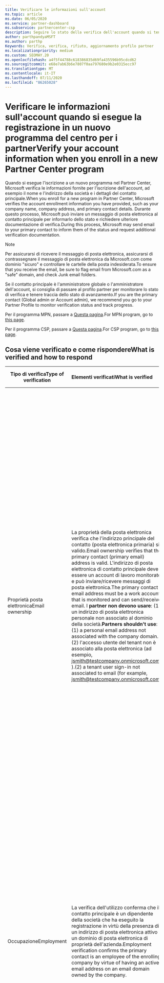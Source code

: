 ```yaml
---
title: Verificare le informazioni sull'account
ms.topic: article
ms.date: 06/05/2020
ms.service: partner-dashboard
ms.subservice: partnercenter-csp
description: Seguire lo stato della verifica dell'account quando si tenta di eseguire la registrazione in un nuovo programma per i partner Center. Informazioni su come fornire informazioni aggiuntive, se necessario.
author: parthpandyaMSFT
ms.author: parthp
Keywords: Verifica, verifica, rifiuto, aggiornamento profilo partner
ms.localizationpriority: medium
ms.custom: SEOMAY.20
ms.openlocfilehash: a4f5f44788c618386835d69fa435596b95cdcd62
ms.sourcegitcommit: e68e7ab63b6e7807f0aa797680e9b2e0315ecc97
ms.translationtype: MT
ms.contentlocale: it-IT
ms.lasthandoff: 07/11/2020
ms.locfileid: "86265028"
---
```

# <a name="verify-your-account-information-when-you-enroll-in-a-new-partner-center-program"></a><span data-ttu-id="07d5a-105">Verificare le informazioni sull'account quando si esegue la registrazione in un nuovo programma del centro per i partner</span><span class="sxs-lookup"><span data-stu-id="07d5a-105">Verify your account information when you enroll in a new Partner Center program</span></span>

<span data-ttu-id="07d5a-106">Quando si esegue l'iscrizione a un nuovo programma nel Partner Center, Microsoft verifica le informazioni fornite per l'iscrizione dell'account, ad esempio il nome e l'indirizzo della società e i dettagli del contatto principale.</span><span class="sxs-lookup"><span data-stu-id="07d5a-106">When you enroll for a new program in Partner Center, Microsoft verifies the account enrollment information you have provided, such as your company name, company address, and primary contact details.</span></span> <span data-ttu-id="07d5a-107">Durante questo processo, Microsoft può inviare un messaggio di posta elettronica al contatto principale per informarlo dello stato e richiedere ulteriore documentazione di verifica.</span><span class="sxs-lookup"><span data-stu-id="07d5a-107">During this process, Microsoft may send email to your primary contact to inform them of the status and request additional verification documentation.</span></span>

>[!NOTE]
><span data-ttu-id="07d5a-108">Per assicurarsi di ricevere il messaggio di posta elettronica, assicurarsi di contrassegnare il messaggio di posta elettronica da Microsoft.com come dominio "sicuro" e controllare le cartelle della posta indesiderata.</span><span class="sxs-lookup"><span data-stu-id="07d5a-108">To ensure that you receive the email, be sure to flag email from Microsoft.com as a "safe" domain, and check Junk email folders.</span></span>

<span data-ttu-id="07d5a-109">Se il contatto principale è l'amministratore globale o l'amministratore dell'account, si consiglia di passare al profilo partner per monitorare lo stato di verifica e tenere traccia dello stato di avanzamento.</span><span class="sxs-lookup"><span data-stu-id="07d5a-109">If you are the primary contact (Global admin or Account admin), we recommend you go to your Partner Profile to monitor verification status and track progress.</span></span>

<span data-ttu-id="07d5a-110">Per il programma MPN, passare a [Questa pagina](https://partner.microsoft.com/pcv/accountsettings/connectedpartnerprofile).</span><span class="sxs-lookup"><span data-stu-id="07d5a-110">For MPN program, go to [this page](https://partner.microsoft.com/pcv/accountsettings/connectedpartnerprofile).</span></span>

<span data-ttu-id="07d5a-111">Per il programma CSP, passare a [Questa pagina](https://partner.microsoft.com/pcv/accountsettings/partnerprofile).</span><span class="sxs-lookup"><span data-stu-id="07d5a-111">For CSP program, go to [this page](https://partner.microsoft.com/pcv/accountsettings/partnerprofile).</span></span>


## <a name="what-is-verified-and-how-to-respond"></a><span data-ttu-id="07d5a-112">Cosa viene verificato e come rispondere</span><span class="sxs-lookup"><span data-stu-id="07d5a-112">What is verified and how to respond</span></span>

|<span data-ttu-id="07d5a-113">**Tipo di verifica**</span><span class="sxs-lookup"><span data-stu-id="07d5a-113">**Type of verification**</span></span>   |<span data-ttu-id="07d5a-114">**Elementi verificati**</span><span class="sxs-lookup"><span data-stu-id="07d5a-114">**What is verified**</span></span>   |<span data-ttu-id="07d5a-115">**Cosa fare se rifiutato**</span><span class="sxs-lookup"><span data-stu-id="07d5a-115">**What to do if rejected**</span></span>   |
|----------------------------|:-----------------------------------|:--------------------------------------|
|<span data-ttu-id="07d5a-116">Proprietà posta elettronica</span><span class="sxs-lookup"><span data-stu-id="07d5a-116">Email ownership</span></span>   |<span data-ttu-id="07d5a-117">La proprietà della posta elettronica verifica che l'indirizzo principale del contatto (posta elettronica primaria) sia valido.</span><span class="sxs-lookup"><span data-stu-id="07d5a-117">Email ownership verifies that the primary contact (primary email) address is valid.</span></span> <span data-ttu-id="07d5a-118">L'indirizzo di posta elettronica di contatto principale deve essere un account di lavoro monitorato e può inviare/ricevere messaggi di posta elettronica.</span><span class="sxs-lookup"><span data-stu-id="07d5a-118">The primary contact email address must be a work account that is monitored and can send/receive email.</span></span> <span data-ttu-id="07d5a-119">I **partner non devono usare**: (1) un indirizzo di posta elettronica personale non associato al dominio della società.</span><span class="sxs-lookup"><span data-stu-id="07d5a-119">**Partners shouldn't use**: (1) a personal email address not associated with the company domain.</span></span> <span data-ttu-id="07d5a-120">(2) l'accesso utente del tenant non è associato alla posta elettronica (ad esempio, jsmith@testcompany.onmicrosoft.com ).</span><span class="sxs-lookup"><span data-stu-id="07d5a-120">(2) a tenant user sign-in not associated to email (for example, jsmith@testcompany.onmicrosoft.com).</span></span>  |<span data-ttu-id="07d5a-121">Se non si riceve il messaggio di posta elettronica di verifica della proprietà della posta elettronica entro un giorno lavorativo, è possibile richiedere di inviare di nuovo usando i collegamenti seguenti: per [MPN](https://partner.microsoft.com/pcv/accountsettings/connectedpartnerprofile), per [CSP](https://partner.microsoft.com/pcv/accountsettings/partnerprofile).</span><span class="sxs-lookup"><span data-stu-id="07d5a-121">If you don't receive the email ownership verification email message within one business day, you can request we resend using the following links: for [MPN](https://partner.microsoft.com/pcv/accountsettings/connectedpartnerprofile), for [CSP](https://partner.microsoft.com/pcv/accountsettings/partnerprofile).</span></span> <span data-ttu-id="07d5a-122">Nella pagina profilo fare clic sul collegamento "Invia di nuovo il messaggio di posta elettronica di verifica" per inviare di nuovo il messaggio di posta elettronica a Microsoft.</span><span class="sxs-lookup"><span data-stu-id="07d5a-122">In the profile page, click on "Resend verification email" link for Microsoft to resend the email to you.</span></span> <span data-ttu-id="07d5a-123">Per assicurarsi che il messaggio di posta elettronica venga ricevuto, assicurarsi di contrassegnare il messaggio di posta elettronica da Microsoft.com come dominio "sicuro" e controllare le cartelle della posta indesiderata.</span><span class="sxs-lookup"><span data-stu-id="07d5a-123">To ensure that the email is received, be sure to flag email from Microsoft.com as a "safe" domain, and check Junk email folders.</span></span>|
|<span data-ttu-id="07d5a-124">Occupazione</span><span class="sxs-lookup"><span data-stu-id="07d5a-124">Employment</span></span> |<span data-ttu-id="07d5a-125">La verifica dell'utilizzo conferma che il contatto principale è un dipendente della società che ha eseguito la registrazione in virtù della presenza di un indirizzo di posta elettronica attivo in un dominio di posta elettronica di proprietà dell'azienda.</span><span class="sxs-lookup"><span data-stu-id="07d5a-125">Employment verification confirms the primary contact is an employee of the enrolling company by virtue of having an active email address on an email domain owned by the company.</span></span>|<span data-ttu-id="07d5a-126">Se la verifica dell'occupazione viene rifiutata, il contatto principale (in genere l'amministratore globale o dell'account) dovrà fornire la documentazione per confermare che il dominio di posta elettronica del contatto è sotto la proprietà del proprio datore di lavoro.</span><span class="sxs-lookup"><span data-stu-id="07d5a-126">If employment verification is rejected, the primary contact (normally your Global or Account Admin) will need to provide documentation confirming the contact's email domain is under the ownership of their employer.</span></span> <span data-ttu-id="07d5a-127">[Creare un ticket di supporto](https://partner.microsoft.com/dashboard/support/csp/servicerequests/create?stage=2&topicid=c34a5c81-a111-476d-11a4-81c808c37a6b).</span><span class="sxs-lookup"><span data-stu-id="07d5a-127">[Create a Support ticket](https://partner.microsoft.com/dashboard/support/csp/servicerequests/create?stage=2&topicid=c34a5c81-a111-476d-11a4-81c808c37a6b).</span></span>|
|<span data-ttu-id="07d5a-128">Business</span><span class="sxs-lookup"><span data-stu-id="07d5a-128">Business</span></span>   |<span data-ttu-id="07d5a-129">La verifica aziendale conferma che la società di registrazione è un'entità aziendale legittima e l'indirizzo usato per la registrazione.</span><span class="sxs-lookup"><span data-stu-id="07d5a-129">Business verification confirms that the enrolling company is a legitimate business entity and at the address used for the enrollment.</span></span>|<span data-ttu-id="07d5a-130">Se la verifica aziendale ha esito negativo, al contatto principale (in genere l'amministratore globale o dell'account) verrà richiesto di fornire la documentazione ufficiale, ad esempio la registrazione di un'azienda o un certificato di registrazione fiscale o una ricevuta, dal paese principale della società o dal comune che conferma che l'azienda è autorizzata a eseguire le attività con il nome dell'entità e si trova nell'indirizzo di registrazione</span><span class="sxs-lookup"><span data-stu-id="07d5a-130">If business verification fails, the primary contact (normally your Global or Account admin) will be asked to provide official documentation, such as a business registration or tax registration certificate or receipt, from the company's home country or municipality confirming that the company is authorized to do business under that entity name and is located at the enrollment address.</span></span> [<span data-ttu-id="07d5a-131">Creare un ticket di supporto</span><span class="sxs-lookup"><span data-stu-id="07d5a-131">Create a Support ticket</span></span>](https://partner.microsoft.com/dashboard/support/csp/servicerequests/create?stage=2&topicid=52ac28f3-d58f-99d9-9846-3df5a6477c54)|

>[!NOTE]
><span data-ttu-id="07d5a-132">Scopri come aggiornare il tuo [profilo aziendale legale (indirizzo)](https://docs.microsoft.com/partner-center/update-your-partner-profile).</span><span class="sxs-lookup"><span data-stu-id="07d5a-132">Learn how to update your [Legal Business Profile (address)](https://docs.microsoft.com/partner-center/update-your-partner-profile).</span></span>

## <a name="when-verification-concludes"></a><span data-ttu-id="07d5a-133">Alla conclusione della verifica</span><span class="sxs-lookup"><span data-stu-id="07d5a-133">When verification concludes</span></span>

<span data-ttu-id="07d5a-134">Al termine del processo di verifica, lo stato di verifica della registrazione nella pagina del profilo verrà modificato da "in sospeso" a "autorizzato" e i passaggi del processo con lo stato visualizzato nella pagina scompariranno.</span><span class="sxs-lookup"><span data-stu-id="07d5a-134">Once the verification process is complete, the verification status of your enrollment on the profile page will change from "pending" to "authorized," and the process steps with status displayed on that page will disappear.</span></span>
<span data-ttu-id="07d5a-135">Il contatto principale riceverà un messaggio di posta elettronica da Microsoft entro pochi giorni lavorativi al termine della verifica.</span><span class="sxs-lookup"><span data-stu-id="07d5a-135">The primary contact will receive an email from Microsoft within a few business days after the verification is completed.</span></span> 

<span data-ttu-id="07d5a-136">Dopo aver eseguito l'accesso al profilo, se vengono visualizzate **azioni in sospeso**, completare le modifiche necessarie nel modo seguente:</span><span class="sxs-lookup"><span data-stu-id="07d5a-136">After signing into your profile, if you see **Pending actions**, complete the necessary changes as follows:</span></span>

- <span data-ttu-id="07d5a-137">Per il programma MPN, vedere [qui](https://partner.microsoft.com/pcv/accountsettings/connectedpartnerprofile).</span><span class="sxs-lookup"><span data-stu-id="07d5a-137">For MPN program, go [here](https://partner.microsoft.com/pcv/accountsettings/connectedpartnerprofile).</span></span>  
- <span data-ttu-id="07d5a-138">Per il programma CSP, fare clic [qui](https://partner.microsoft.com/pcv/accountsettings/partnerprofile).</span><span class="sxs-lookup"><span data-stu-id="07d5a-138">For CSP program, go [here](https://partner.microsoft.com/pcv/accountsettings/partnerprofile).</span></span>

<span data-ttu-id="07d5a-139">Per assistenza sul completamento di questi passaggi nel centro per i partner, è possibile contattare il team di supporto clienti aprendo un ticket nella sezione supporto del centro per i partner.</span><span class="sxs-lookup"><span data-stu-id="07d5a-139">If you need assistance completing these steps in Partner Center, you can contact the partner support team by opening a ticket in the Support section of Partner Center.</span></span>  <span data-ttu-id="07d5a-140">Iniziare da [qui](https://partner.microsoft.com/dashboard/support/servicerequests/create?stage=2&topicid=21655de7-7dbb-4927-33a2-f60f45feadf3).</span><span class="sxs-lookup"><span data-stu-id="07d5a-140">Start [here](https://partner.microsoft.com/dashboard/support/servicerequests/create?stage=2&topicid=21655de7-7dbb-4927-33a2-f60f45feadf3).</span></span>


